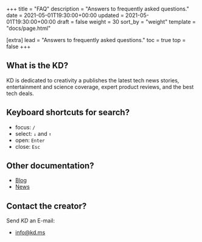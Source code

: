 +++
title = "FAQ"
description = "Answers to frequently asked questions."
date = 2021-05-01T19:30:00+00:00
updated = 2021-05-01T19:30:00+00:00
draft = false
weight = 30
sort_by = "weight"
template = "docs/page.html"

[extra]
lead = "Answers to frequently asked questions."
toc = true
top = false
+++

## What is the KD?

KD is dedicated to creativity a publishes the latest tech news stories, entertainment and science coverage, expert product reviews, and the best tech deals.

## Keyboard shortcuts for search?

- focus: `/`
- select: `↓` and `↑`
- open: `Enter`
- close: `Esc`

## Other documentation?

- [Blog](https://blog.kd.ms/)
- [News](https://www.kd.ms/documentation/getting-started/overview/)

## Contact the creator?

Send *KD* an E-mail:

- <info@kd.ms>
